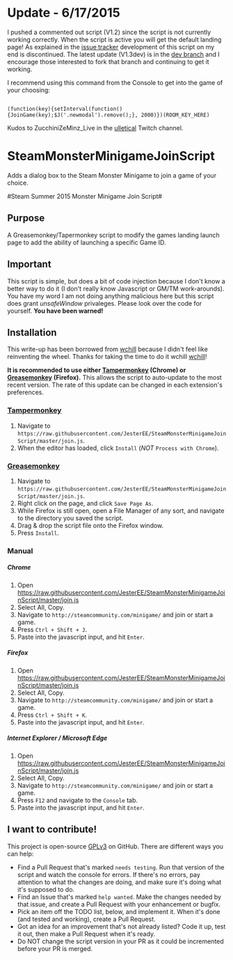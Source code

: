 # Update - 6/17/2015
I pushed a commented out script (V1.2) since the script is not currently working correctly.  When the script is active you will get the default landing page!  As explained in the [issue tracker](https://github.com/JesterEE/SteamMonsterMinigameJoinScript/issues/1) development of this script on my end is discontinued.  The latest update (V1.3dev) is in the [dev branch](https://github.com/JesterEE/SteamMonsterMinigameJoinScript/tree/dev) and I encourage those interested to fork that branch and continuing to get it working.

I recommend using this command from the Console to get into the game of your choosing:

<code>
(function(key){setInterval(function(){JoinGame(key);$J('.newmodal').remove();}, 2000)})(ROOM_KEY_HERE)
</code>

Kudos to ZucchiniZeMinz_Live in the [ulletical](http://www.twitch.tv/ulletical) Twitch channel.

# SteamMonsterMinigameJoinScript
Adds a dialog box to the Steam Monster Minigame to join a game of your choice.

#Steam Summer 2015 Monster Minigame Join Script#

## Purpose ##

A Greasemonkey/Tapermonkey script to modify the games landing launch page to add the ability of launching a specific Game ID.

## Important ##

This script is simple, but does a bit of code injection because I don't know a better way to do it (I don't really know Javascript or GM/TM work-arounds).  You have my word I am not doing anything malicious here but this script does grant _unsafeWindow_ privaleges.  Please look over the code for yourself.  __You have been warned!__

## Installation ##
This write-up has been borrowed from [wchill](https://github.com/wchill) because I didn't feel like reinventing the wheel.  Thanks for taking the time to do it wchill [wchill](https://github.com/wchill)!

**It is recommended to use either [Tampermonkey](https://chrome.google.com/webstore/detail/tampermonkey/dhdgffkkebhmkfjojejmpbldmpobfkfo?hl=en) (Chrome) or [Greasemonkey](https://addons.mozilla.org/en-us/firefox/addon/greasemonkey/) (Firefox).** This allows the script to auto-update to the most recent version. The rate of this update can be changed in each extension's preferences.

### [Tampermonkey](https://chrome.google.com/webstore/detail/tampermonkey/dhdgffkkebhmkfjojejmpbldmpobfkfo?hl=en) ###

1. Navigate to `https://raw.githubusercontent.com/JesterEE/SteamMonsterMinigameJoinScript/master/join.js`.
2. When the editor has loaded, click `Install` (*NOT* `Process with Chrome`).

### [Greasemonkey](https://addons.mozilla.org/en-us/firefox/addon/greasemonkey/) ###

1. Navigate to `https://raw.githubusercontent.com/JesterEE/SteamMonsterMinigameJoinScript/master/join.js`.
2. Right click on the page, and click `Save Page As`.
3. While Firefox is still open, open a File Manager of any sort, and navigate to the directory you saved the script.
4. Drag & drop the script file onto the Firefox window.
5. Press `Install`.

### Manual ###

##### Chrome #####
1. Open https://raw.githubusercontent.com/JesterEE/SteamMonsterMinigameJoinScript/master/join.js
2. Select All, Copy.
3. Navigate to `http://steamcommunity.com/minigame/` and join or start a game.
4. Press `Ctrl + Shift + J`.
5. Paste into the javascript input, and hit `Enter`.

##### Firefox #####
1. Open https://raw.githubusercontent.com/JesterEE/SteamMonsterMinigameJoinScript/master/join.js
2. Select All, Copy.
3. Navigate to `http://steamcommunity.com/minigame/` and join or start a game.
4. Press `Ctrl + Shift + K`.
5. Paste into the javascript input, and hit `Enter`.

##### Internet Explorer / Microsoft Edge #####
1. Open https://raw.githubusercontent.com/JesterEE/SteamMonsterMinigameJoinScript/master/join.js
2. Select All, Copy.
3. Navigate to `http://steamcommunity.com/minigame/` and join or start a game.
4. Press `F12` and navigate to the `Console` tab.
5. Paste into the javascript input, and hit `Enter`.

## I want to contribute! ##

This project is open-source [GPLv3](https://www.gnu.org/licenses/gpl-3.0.en.html) on GitHub. There are different ways you can help:

- Find a Pull Request that's marked `needs testing`. Run that version of the script and watch the console for errors. If there's no errors, pay attention to what the changes are doing, and make sure it's doing what it's supposed to do.
- Find an Issue that's marked `help wanted`. Make the changes needed by that issue, and create a Pull Request with your enhancement or bugfix.
- Pick an item off the TODO list, below, and implement it. When it's done (and tested and working), create a Pull Request.
- Got an idea for an improvement that's not already listed? Code it up, test it out, then make a Pull Request when it's ready.
- Do NOT change the script version in your PR as it could be incremented before your PR is merged.
